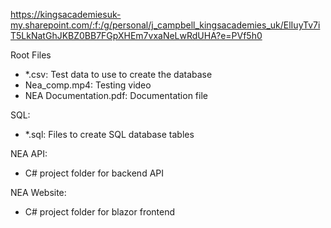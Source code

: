 https://kingsacademiesuk-my.sharepoint.com/:f:/g/personal/j_campbell_kingsacademies_uk/ElIuyTv7iT5LkNatGhJKBZ0BB7FGpXHEm7vxaNeLwRdUHA?e=PVf5h0

Root Files <br />
- *.csv: Test data to use to create the database
- Nea_comp.mp4: Testing video
- NEA Documentation.pdf: Documentation file <br />

SQL:
- *.sql: Files to create SQL database tables<br />

NEA API: 
- C# project folder for backend API<br />

NEA Website: 
- C# project folder for blazor frontend<br />

